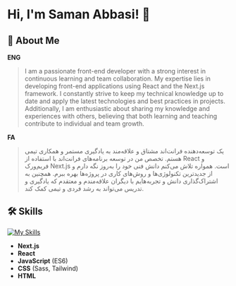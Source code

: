 
# Hi, I'm Saman Abbasi! 👋

## 🚀 About Me

**ENG**
>I am a passionate front-end developer with a strong interest in continuous learning and team collaboration. My expertise lies in developing front-end applications using React and the Next.js framework. I constantly strive to keep my technical knowledge up to date and apply the latest technologies and best practices in projects. Additionally, I am enthusiastic about sharing my knowledge and experiences with others, believing that both learning and teaching contribute to individual and team growth.

**FA**
>یک توسعه‌دهنده فرانت‌اند مشتاق و علاقه‌مند به یادگیری مستمر و همکاری تیمی هستم. تخصص من در توسعه برنامه‌های فرانت‌اند با استفاده از React و فریم‌ورک Next.js است. همواره تلاش می‌کنم دانش فنی خود را به‌روز نگه دارم و از جدیدترین تکنولوژی‌ها و روش‌های کاری در پروژه‌ها بهره ببرم. همچنین به اشتراک‌گذاری دانش و تجربه‌هایم با دیگران علاقه‌مندم و معتقدم که یادگیری و تدریس می‌تواند به رشد فردی و تیمی کمک کند.


## 🛠 Skills
[![My Skills](https://skillicons.dev/icons?i=nextjs,react,redux,docker,mongodb,nodejs,ts,js,tailwind,sass,css,html)](https://skillicons.dev)

- **Next.js**
- **React**
- **JavaScript** (ES6)
- **CSS** (Sass, Tailwind)
- **HTML**


